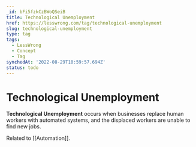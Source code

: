 ```yaml
---
_id: bFi5fzkCzBWoQSeiB
title: Technological Unemployment
href: https://lesswrong.com/tag/technological-unemployment
slug: technological-unemployment
type: tag
tags:
  - LessWrong
  - Concept
  - Tag
synchedAt: '2022-08-29T10:59:57.694Z'
status: todo
---
```


# Technological Unemployment

**Technological Unemployment** occurs when businesses replace human workers with automated systems, and the displaced workers are unable to find new jobs.

Related to [[Automation]].
